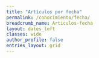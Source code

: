 ```yaml
---
title: "Artículos por fecha"
permalink: /conocimiento/fecha/
breadcrumb_name: Articulos-fecha
layout: dates_left
classes: wide
author_profile: false
entries_layout: grid
---
```

